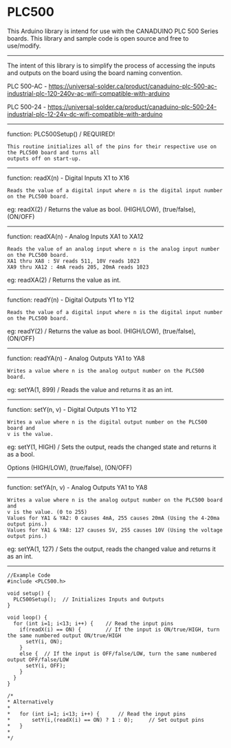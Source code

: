 # PLC500

This Arduino library is intend for use with the CANADUINO PLC 500 Series boards.
This library and sample code is open source and free to use/modify.

--------------------------------------------------------------------------------
The intent of this library is to simplify the process of accessing the inputs and outputs on the board using the board naming convention.

PLC 500-AC - https://universal-solder.ca/product/canaduino-plc-500-ac-industrial-plc-120-240v-ac-wifi-compatible-with-arduino 

PLC 500-24 - https://universal-solder.ca/product/canaduino-plc-500-24-industrial-plc-12-24v-dc-wifi-compatible-with-arduino

--------------------------------------------------------------------------------
function: PLC500Setup() / REQUIRED!

	This routine initializes all of the pins for their respective use on the PLC500 board and turns all
	outputs off on start-up.

--------------------------------------------------------------------------------
function: readX(n) - Digital Inputs X1 to X16

	Reads the value of a digital input where n is the digital input number on the PLC500 board.

eg: readX(2) / Returns the value as bool. (HIGH/LOW), (true/false), (ON/OFF)

--------------------------------------------------------------------------------
function: readXA(n) - Analog Inputs XA1 to XA12

	Reads the value of an analog input where n is the analog input number on the PLC500 board.
	XA1 thru XA8 : 5V reads 511, 10V reads 1023
	XA9 thru XA12 : 4mA reads 205, 20mA reads 1023

eg: readXA(2) / Returns the value as int.

--------------------------------------------------------------------------------
function: readY(n) - Digital Outputs Y1 to Y12

	Reads the value of a digital input where n is the digital input number on the PLC500 board.

eg: readY(2) / Returns the value as bool. (HIGH/LOW), (true/false), (ON/OFF)

--------------------------------------------------------------------------------
function: readYA(n) - Analog Outputs YA1 to YA8

	Writes a value where n is the analog output number on the PLC500 board.

eg: setYA(1, 899) / Reads the value and returns it as an int.

--------------------------------------------------------------------------------
function: setY(n, v) - Digital Outputs Y1 to Y12

	Writes a value where n is the digital output number on the PLC500 board and
	v is the value.
	
eg: setY(1, HIGH) / Sets the output, reads the changed state and returns it as a bool.

Options (HIGH/LOW), (true/false), (ON/OFF)

--------------------------------------------------------------------------------
function: setYA(n, v) - Analog Outputs YA1 to YA8

	Writes a value where n is the analog output number on the PLC500 board and
	v is the value. (0 to 255)
	Values for YA1 & YA2: 0 causes 4mA, 255 causes 20mA (Using the 4-20ma output pins.)
	Values for YA1 & YA8: 127 causes 5V, 255 causes 10V (Using the voltage output pins.)

eg: setYA(1, 127) / Sets the output, reads the changed value and returns it as an int.

--------------------------------------------------------------------------------
	//Example Code
	#include <PLC500.h>

	void setup() {
	  PLC500Setup();  // Initializes Inputs and Outputs
	}

	void loop() {  
	  for (int i=1; i<13; i++) {  	// Read the input pins
	    if(readX(i) == ON) {      	// If the input is ON/true/HIGH, turn the same numbered output ON/true/HIGH
	      setY(i, ON);
	    }
	    else {	// If the input is OFF/false/LOW, turn the same numbered output OFF/false/LOW
	      setY(i, OFF);
	    }
	  }
	}
	
	/*
	* Alternatively
	*
	*	for (int i=1; i<13; i++) {  	// Read the input pins
	*		setY(i,(readX(i) == ON) ? 1 : 0);     // Set output pins
  	*	}
	*
	*/
	
